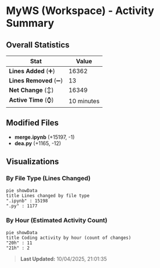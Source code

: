 # MyWS (Workspace) - Activity Summary 

## Overall Statistics

| Stat                   | Value                                                             |
| ---------------------- | ----------------------------------------------------------------- |
| **Lines Added** (➕)   | 16362                                          |
| **Lines Removed** (➖) | 13                                        |
| **Net Change** (↕)    | 16349                |
| **Active Time** (⌚)   | 10 minutes |


## Modified Files
- **merge.ipynb** (+15197, -1)
- **dea.py** (+1165, -12)

## Visualizations

### By File Type (Lines Changed)

```mermaid
pie showData
title Lines changed by file type
".ipynb" : 15198
".py" : 1177
```

### By Hour (Estimated Activity Count)

```mermaid
pie showData
title Coding activity by hour (count of changes)
"20h" : 11
"21h" : 2
```


> **Last Updated:** 10/04/2025, 21:01:35